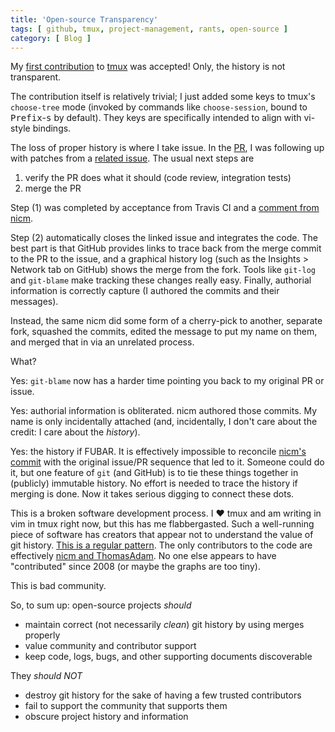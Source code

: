 ```yaml
---
title: 'Open-source Transparency'
tags: [ github, tmux, project-management, rants, open-source ]
category: [ Blog ]
---
```


My [first contribution][PR] to [tmux](https://github.com/tmux/tmux) was
accepted! Only, the history is not transparent.

The contribution itself is relatively trivial; I just added some keys to tmux's
`choose-tree` mode (invoked by commands like `choose-session`, bound to
<kbd>Prefix</kbd>-<kbd>s</kbd> by default). They keys are specifically intended
to align with vi-style bindings.

The loss of proper history is where I take issue. In the [PR][], I was following
up with patches from a [related
issue](https://github.com/tmux/tmux/issues/1846). The usual next steps are

1. verify the PR does what it should (code review, integration tests)
2. merge the PR

Step (1) was completed by acceptance from Travis CI and a [comment from
nicm](https://github.com/tmux/tmux/pull/1848#issuecomment-513135116).

Step (2) automatically closes the linked issue and integrates the code. The best
part is that GitHub provides links to trace back from the merge commit to the PR
to the issue, and a graphical history log (such as the Insights > Network tab on
GitHub) shows the merge from the fork. Tools like `git-log` and `git-blame` make
tracking these changes really easy. Finally, authorial information is correctly
capture (I authored the commits and their messages).

Instead, the same nicm did some form of a cherry-pick to another, separate fork,
squashed the commits, edited the message to put my name on them, and merged that
in via an unrelated process.

What?

Yes: `git-blame` now has a harder time pointing you back to my original PR or
issue.

Yes: authorial information is obliterated. nicm authored those commits. My name
is only incidentally attached (and, incidentally, I don't care about the credit:
I care about the *history*).

Yes: the history if FUBAR. It is effectively impossible to reconcile [nicm's
commit](https://github.com/tmux/tmux/commit/bf6d1aeaa44775923a72a4da49def96268dfa304)
with the original issue/PR sequence that led to it. Someone could do it, but one
feature of `git` (and GitHub) is to tie these things together in (publicly)
immutable history. No effort is needed to trace the history if merging is done.
Now it takes serious digging to connect these dots.

This is a broken software development process. I :heart: tmux and am writing in
vim in tmux right now, but this has me flabbergasted. Such a well-running
piece of software has creators that appear not to understand the value of git
history. [This is a regular pattern](https://github.com/tmux/tmux/network). The
only contributors to the code are effectively [nicm and
ThomasAdam](https://github.com/tmux/tmux/graphs/contributors). No one else
appears to have "contributed" since 2008 (or maybe the graphs are too tiny).

This is bad community.

So, to sum up: open-source projects *should*

- maintain correct (not necessarily *clean*) git history by using merges
properly
- value community and contributor support
- keep code, logs, bugs, and other supporting documents discoverable

They *should NOT*

- destroy git history for the sake of having a few trusted contributors
- fail to support the community that supports them
- obscure project history and information

[PR]: https://github.com/tmux/tmux/pull/1848
